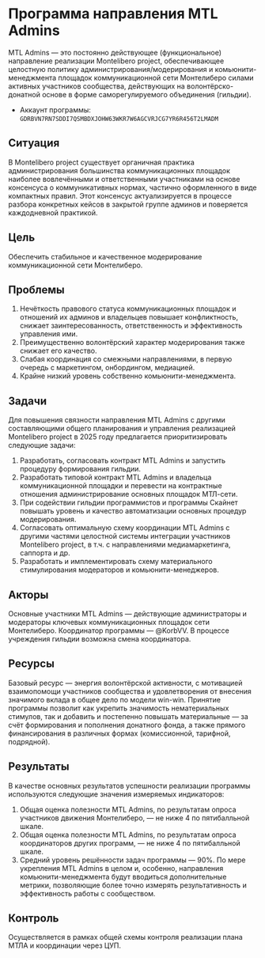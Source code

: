 # Программа направления MTL Admins

MTL Admins — это постоянно действующее (функциональное) направление реализации Montelibero project, обеспечивающее целостную политику администрирования/модерирования и комьюнити-менеджмента площадок коммуникационной сети Монтелиберо силами активных участников сообщества, действующих на волонтёрско-донатной основе в форме саморегулируемого объединения (гильдии).

* Аккаунт программы: `GDRBVN7RN7SDDI7QSMBDXJOHW63WKR7W6AGCVRJCG7YR6R456T2LMADM`

## Ситуация

В Montelibero project существует органичная практика администрирования большинства коммуникационных площадок наиболее вовлечёнными и ответственными участниками на основе консенсуса о коммуникативных нормах, частично оформленного в виде компактных правил. Этот консенсус актуализируется в процессе разбора конкретных кейсов в закрытой группе админов и поверяется каждодневной практикой.

## Цель

Обеспечить стабильное и качественное модерирование коммуникационной сети Монтелиберо.

## Проблемы

1. Нечёткость правового статуса коммуникационных площадок и отношений их админов и владельцев повышает конфликтность, снижает заинтересованность, ответственность и эффективность управления ими. 
2. Преимущественно волонтёрский характер модерирования также снижает его качество.
3. Слабая координация со смежными направлениями, в первую очередь с маркетингом, онбордингом, медиацией.
4. Крайне низкий уровень собственно комьюнити-менеджмента.

## Задачи

Для повышения связности направления MTL Admins с другими составляющими общего планирования и управления реализацией Montelibero project в 2025 году предлагается приоритизировать следующие задачи:
1. Разработать, согласовать контракт MTL Admins и запустить процедуру формирования гильдии.
2. Разработать типовой контракт MTL Admins и владельца коммуникационной площадки и перевести на контрактные отношения администрирование основных площадок МТЛ-сети.
3. При содействии гильдии программистов и программы Скайнет повышать уровень и качество автоматизации основных процедур модерирования.
4. Согласовать оптимальную схему координации MTL Admins с другими частями целостной системы  интеграции участников Montelibero project, в т.ч. с направлениями медиамаркетинга, саппорта и др.
5. Разработать и имплементировать схему материального стимулирования модераторов и комьюнити-менеджеров.

## Акторы

Основные участники MTL Admins — действующие администраторы и модераторы ключевых коммуникационных площадок сети Монтелиберо. Координатор программы — @KorbVV. В процессе учреждения гильдии возможна смена координатора.

## Ресурсы

Базовый ресурс — энергия волонтёрской активности, с мотивацией взаимопомощи участников сообщества и удовлетворения от внесения значимого вклада в общее дело по модели win-win. Принятие программы позволит как укрепить значимость нематериальных стимулов, так и добавить и постепенно повышать материальные — за счёт формирования и пополнения донатного фонда, а также прямого финансирования в различных формах (комиссионной, тарифной, подрядной).

## Результаты

В качестве основных результатов успешности реализации программы используются следующие значения измеряемых индикаторов:
1. Общая оценка полезности MTL Admins, по результатам опроса участников движения Монтелиберо, — не ниже 4 по пятибалльной шкале.
2. Общая оценка полезности MTL Admins, по результатам опроса координаторов других программ, — не ниже 4 по пятибалльной шкале.
3. Средний уровень решённости задач программы — 90%.
По мере укрепления MTL Admins в целом и, особенно, направления комьюнити-менеджмента будут вводиться дополнительные метрики, позволяющие более точно измерять результативность и эффективность работы с сообществом. 

## Контроль

Осуществляется в рамках общей схемы контроля реализации плана МТЛА и координации через ЦУП.
